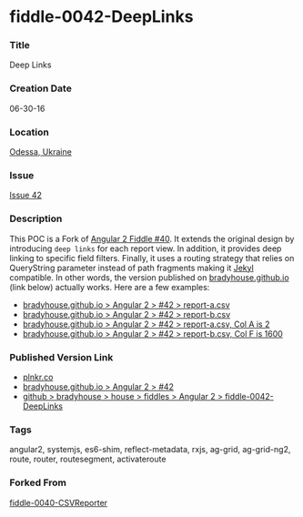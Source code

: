 fiddle-0042-DeepLinks
======

### Title

Deep Links


### Creation Date

06-30-16


### Location

[Odessa, Ukraine](https://www.google.com.ua/maps/@46.5926263,30.7875891,14z?hl=en)


### Issue

[Issue 42](https://github.com/bradyhouse/house/issues/42)


### Description

This POC is a Fork of [Angular 2 Fiddle #40](https://github.com/bradyhouse/house/tree/master/fiddles/angular2/fiddle-0040-CSVReporter).  It extends the original design by introducing
`deep links` for each report view.  In addition, it provides deep linking to specific field filters. Finally,
it uses a routing strategy that relies on QueryString parameter instead of path fragments making it [Jekyl](https://jekyllrb.com/)
compatible.  In other words, the version published on [bradyhouse.github.io](bradyhouse.github.io) (link below) actually works. Here
are a few examples:

*   [bradyhouse.github.io > Angular 2 > #42 > report-a.csv](http://bradyhouse.github.io/angular2/fiddle-0042-DeepLinks/?id=report-a.csv)
*   [bradyhouse.github.io > Angular 2 > #42 > report-b.csv](http://bradyhouse.github.io/angular2/fiddle-0042-DeepLinks/?id=report-b.csv)
*   [bradyhouse.github.io > Angular 2 > #42 > report-a.csv, Col A is 2](http://bradyhouse.github.io/angular2/fiddle-0042-DeepLinks/?id=report-a.csv&field=A&values=2)
*   [bradyhouse.github.io > Angular 2 > #42 > report-b.csv, Col F is 1600](http://bradyhouse.github.io/angular2/fiddle-0042-DeepLinks/?id=report-b.csv&field=F&values=1600)


### Published Version Link

*   [plnkr.co](http://plnkr.co/edit/pfhjOP?p=info)
*   [bradyhouse.github.io > Angular 2 > #42](http://bradyhouse.github.io/angular2/fiddle-0042-DeepLinks)
*   [github > bradyhouse > house > fiddles > Angular 2 > fiddle-0042-DeepLinks](https://github.com/bradyhouse/house/tree/master/fiddles/angular2/fiddle-0042-DeepLinks)

### Tags

angular2, systemjs, es6-shim, reflect-metadata, rxjs, ag-grid, ag-grid-ng2, route, router, routesegment, activateroute


### Forked From

[fiddle-0040-CSVReporter](https://github.com/bradyhouse/house/tree/master/fiddles/angular2/fiddle-0040-CSVReporter)
